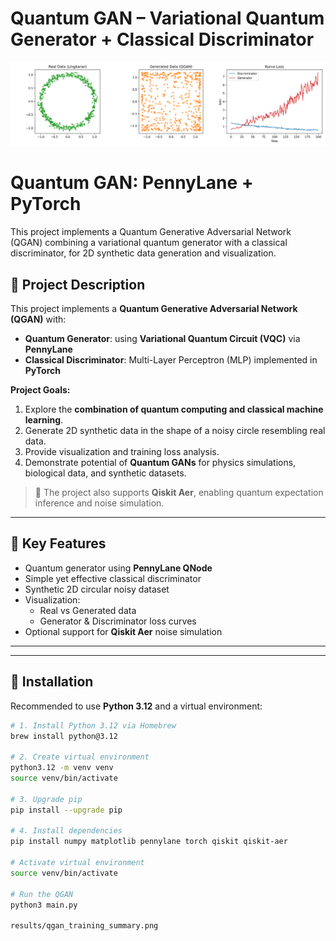 # Quantum GAN – Variational Quantum Generator + Classical Discriminator

![Quantum GAN Visualization](results/qgan_training_summary.png)

# Quantum GAN: PennyLane + PyTorch
This project implements a Quantum Generative Adversarial Network (QGAN) combining a variational quantum generator with a classical discriminator, for 2D synthetic data generation and visualization.


## 🔹 Project Description

This project implements a **Quantum Generative Adversarial Network (QGAN)** with:
- **Quantum Generator**: using **Variational Quantum Circuit (VQC)** via **PennyLane**  
- **Classical Discriminator**: Multi-Layer Perceptron (MLP) implemented in **PyTorch**  

**Project Goals:**
1. Explore the **combination of quantum computing and classical machine learning**.  
2. Generate 2D synthetic data in the shape of a noisy circle resembling real data.  
3. Provide visualization and training loss analysis.  
4. Demonstrate potential of **Quantum GANs** for physics simulations, biological data, and synthetic datasets.

> 🔬 The project also supports **Qiskit Aer**, enabling quantum expectation inference and noise simulation.

---

## 🔹 Key Features

- Quantum generator using **PennyLane QNode**  
- Simple yet effective classical discriminator  
- Synthetic 2D circular noisy dataset  
- Visualization:
  - Real vs Generated data  
  - Generator & Discriminator loss curves  
- Optional support for **Qiskit Aer** noise simulation

---


---

## 🔹 Installation

Recommended to use **Python 3.12** and a virtual environment:

```bash
# 1. Install Python 3.12 via Homebrew
brew install python@3.12

# 2. Create virtual environment
python3.12 -m venv venv
source venv/bin/activate

# 3. Upgrade pip
pip install --upgrade pip

# 4. Install dependencies
pip install numpy matplotlib pennylane torch qiskit qiskit-aer

# Activate virtual environment
source venv/bin/activate

# Run the QGAN
python3 main.py

results/qgan_training_summary.png


